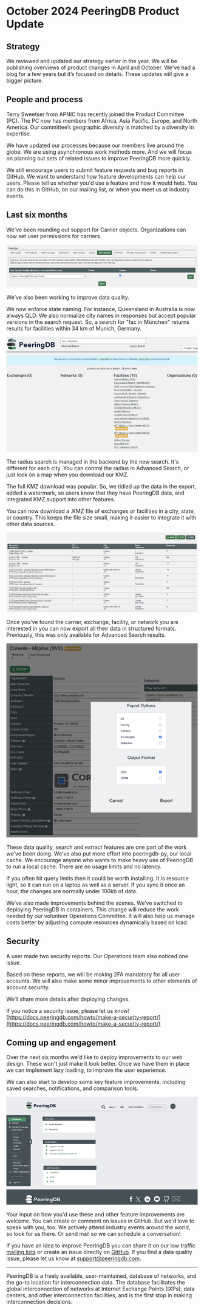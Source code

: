 # October 2024 PeeringDB Product Update

## Strategy
We reviewed and updated our strategy earlier in the year. We will be publishing overviews of product changes in April and October. We've had a blog for a few years but it’s focused on details. These updates will give a bigger picture.

## People and process
Terry Sweetser from APNIC has recently joined the Product Committee (PC). The PC now has members from Africa, Asia Pacific, Europe, and North America. Our committee’s geographic diversity is matched by a diversity in expertise.
 
We have updated our processes because our members live around the globe. We are using asynchronous work methods more. And we will focus on planning out sets of related issues to improve PeeringDB more quickly.

We still encourage users to submit feature requests and bug reports in GitHub. We want to understand how feature developments can help our users. Please tell us whether you'd use a feature and how it would help. You can do this in GitHub, on our mailing list, or when you meet us at industry events.

## Last six months
We've been rounding out support for Carrier objects. Organizations can now set user permissions for carriers.

![Carrier Permissions](images/carrierpermissions.png)

We’ve also been working to improve data quality.

We now enforce state naming. For instance, Queensland in Australia is now always QLD. We also normalize city names in responses but accept popular versions in the search request. So, a search for "fac in München" returns results for facilities within 34 km of Munich, Germany.

![Normalized place names with dynamic search radius](images/normalized_placenames_with_alternative_name_search.png)

The radius search is managed in the backend by the new search. It's different for each city. You can control the radius in Advanced Search, or just look on a map when you download our KMZ.

The full KMZ download was popular. So, we tidied up the data in the export, added a watermark, so users know that they have PeeringDB data, and integrated KMZ support into other features.

You can now download a .KMZ file of exchanges or facilities in a city, state, or country. This keeps the file size small, making it easier to integrate it with other data sources.

![KMZ download from Advanced Search](images/kmz_export_for_advanced_search.png)

Once you’ve found the carrier, exchange, facility, or network you are interested in you can now export all their data in structured formats. Previously, this was only available for Advanced Search results.

![Export structured data from every page](images/export_data_all_pages.png)

These data quality, search and extract features are one part of the work we've been doing. We've also put more effort into peeringdb-py, our local cache. We encourage anyone who wants to make heavy use of PeeringDB to run a local cache. There are no usage limits and no latency. 

If you often hit query limits then it could be worth installing. It is resource light, so it can run on a laptop as well as a server. If you sync it once an hour, the changes are normally under 100kb of data.

We’ve also made improvements behind the scenes. We’ve switched to deploying PeeringDB in containers. This change will reduce the work needed by our volunteer Operations Committee. It will also help us manage costs better by adjusting compute resources dynamically based on load.

## Security
A user made two security reports. Our Operations team also noticed one issue.

Based on these reports, we will be making 2FA mandatory for all user accounts. We will also make some minor improvements to other elements of account security.

We’ll share more details after deploying changes.

If you notice a security issue, please let us know! [https://docs.peeringdb.com/howto/make-a-security-report/](https://docs.peeringdb.com/howto/make-a-security-report/)

## Coming up and engagement
Over the next six months we'd like to deploy improvements to our web design. These won't just make it look better. Once we have them in place we can implement lazy loading, to improve the user experience.

We can also start to develop some key feature improvements, including saved searches, notifications, and comparison tools.

![Upcoming user interface example](images/new_admin_ui.png)

Your input on how you'd use these and other feature improvements  are welcome. You can create or comment on issues in GitHub. But we'd love to speak with you, too. We actively attend industry events around the world, so look for us there. Or send mail so we can schedule a conversation!

If you have an idea to improve PeeringDB you can share it on our low traffic [mailing lists](https://docs.peeringdb.com/#mailing-lists) or create an issue directly on [GitHub](https://github.com/peeringdb/peeringdb/issues). If you find a data quality issue, please let us know at [support@peeringdb.com](mailto:support@peeringdb.com).

--- 

PeeringDB is a freely available, user-maintained, database of networks, and the go-to location for interconnection data. The database facilitates the global interconnection of networks at Internet Exchange Points (IXPs), data centers, and other interconnection facilities, and is the first stop in making interconnection decisions.
